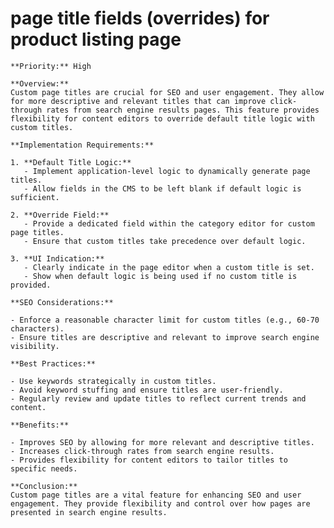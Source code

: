 # page title fields (overrides) for product listing page

    **Priority:** High

    **Overview:**
    Custom page titles are crucial for SEO and user engagement. They allow for more descriptive and relevant titles that can improve click-through rates from search engine results pages. This feature provides flexibility for content editors to override default title logic with custom titles.

    **Implementation Requirements:**

    1. **Default Title Logic:**
       - Implement application-level logic to dynamically generate page titles.
       - Allow fields in the CMS to be left blank if default logic is sufficient.

    2. **Override Field:**
       - Provide a dedicated field within the category editor for custom page titles.
       - Ensure that custom titles take precedence over default logic.

    3. **UI Indication:**
       - Clearly indicate in the page editor when a custom title is set.
       - Show when default logic is being used if no custom title is provided.

    **SEO Considerations:**

    - Enforce a reasonable character limit for custom titles (e.g., 60-70 characters).
    - Ensure titles are descriptive and relevant to improve search engine visibility.

    **Best Practices:**

    - Use keywords strategically in custom titles.
    - Avoid keyword stuffing and ensure titles are user-friendly.
    - Regularly review and update titles to reflect current trends and content.

    **Benefits:**

    - Improves SEO by allowing for more relevant and descriptive titles.
    - Increases click-through rates from search engine results.
    - Provides flexibility for content editors to tailor titles to specific needs.

    **Conclusion:**
    Custom page titles are a vital feature for enhancing SEO and user engagement. They provide flexibility and control over how pages are presented in search engine results.
